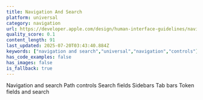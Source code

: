 ```yaml
---
title: Navigation And Search
platform: universal
category: navigation
url: https://developer.apple.com/design/human-interface-guidelines/navigation-and-search
quality_score: 0.1
content_length: 91
last_updated: 2025-07-20T03:43:40.884Z
keywords: ["navigation and search","universal","navigation","controls"]
has_code_examples: false
has_images: false
is_fallback: true
---
```


Navigation and search Path controls Search fields Sidebars Tab bars Token fields and search